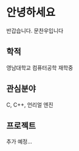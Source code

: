 <h1>안녕하세요</h1>

<p>반갑습니다. 문찬우입니다</p>
</n>
<h2>학적</h2>

<p>영남대학교 컴퓨터공학 재학중</p>







<h2>관심분야</h2>

<p>C, C++, 언리얼 엔진</p>


<h2>프로젝트</h2>

<p>추가 예정...</p>
